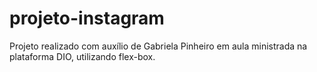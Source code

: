 # projeto-instagram

Projeto realizado com auxílio de Gabriela Pinheiro em aula ministrada na plataforma DIO, utilizando flex-box.

